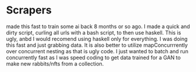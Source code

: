 # Scrapers

made this fast to train some ai back 8 months or so ago. I made a quick and dirty script, curling all urls with a bash script, to then use haskell. This is ugly, anbd I would recomend using haskell only for everything. I was doing this fast and just grabbing data. It is also better to utilize mapConcurrrently over concurrent nesting as that is ugly code. I just wanted to batch and run concurrently fast as I was speed coding to get data trained for a GAN to make new rabbits/nfts from a collection.  

